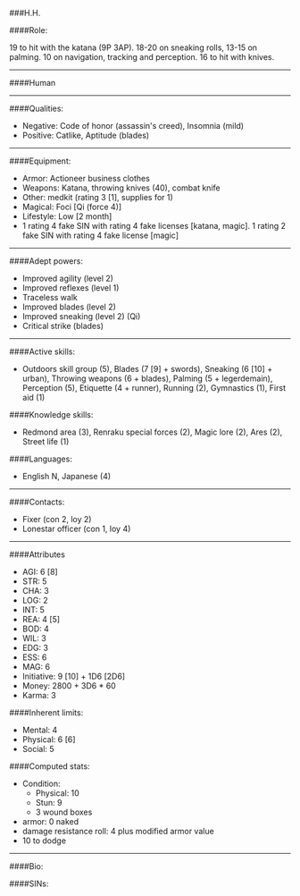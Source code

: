 ###H.H.

####Role:

19 to hit with the katana (9P 3AP). 18-20 on sneaking rolls, 13-15 on palming. 10 on navigation, tracking and perception. 16 to hit with knives.

____
####Human
____
####Qualities:

- Negative: Code of honor (assassin's creed), Insomnia (mild)
- Positive: Catlike, Aptitude (blades)

____
####Equipment:

- Armor: Actioneer business clothes
- Weapons: Katana, throwing knives (40), combat knife
- Other: medkit (rating 3 [1], supplies for 1)
- Magical: Foci [Qi (force 4)]
- Lifestyle: Low [2 month]
- 1 rating 4 fake SIN with rating 4 fake licenses [katana, magic]. 1 rating 2 fake SIN with rating 4 fake license [magic]

____
####Adept powers: 

- Improved agility (level 2)
- Improved reflexes (level 1)
- Traceless walk
- Improved blades (level 2)
- Improved sneaking (level 2) (Qi)
- Critical strike (blades)

____
####Active skills:

- Outdoors skill group (5), Blades (7 [9] + swords), Sneaking (6 [10] + urban), Throwing weapons (6 + blades), Palming (5 + legerdemain), Perception (5), Etiquette (4 + runner), Running (2), Gymnastics (1), First aid (1)

####Knowledge skills:

- Redmond area (3), Renraku special forces (2), Magic lore (2), Ares (2), Street life (1)

####Languages:

- English N, Japanese (4)

____
####Contacts:

- Fixer (con 2, loy 2)
- Lonestar officer (con 1, loy 4)

____
####Attributes

- AGI: 6 [8]
- STR: 5
- CHA: 3
- LOG: 2
- INT: 5
- REA: 4 [5]
- BOD: 4
- WIL: 3
- EDG: 3
- ESS: 6
- MAG: 6
- Initiative: 9 [10] + 1D6 [2D6]
- Money: 2800 + 3D6 * 60
- Karma: 3

####Inherent limits:

- Mental: 4
- Physical: 6 [6]
- Social: 5

####Computed stats:

- Condition:
	- Physical: 10
	- Stun: 9
	- 3 wound boxes
- armor: 0 naked
- damage resistance roll: 4 plus modified armor value
- 10 to dodge

____
####Bio:


####SINs:
